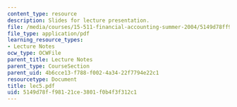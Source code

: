 ```yaml
---
content_type: resource
description: Slides for lecture presentation.
file: /media/courses/15-511-financial-accounting-summer-2004/5149d78ff98121ce3801f0b4f3f312c1_lec5.pdf
file_type: application/pdf
learning_resource_types:
- Lecture Notes
ocw_type: OCWFile
parent_title: Lecture Notes
parent_type: CourseSection
parent_uid: 4b6cce13-f788-f002-4a34-22f7794e22c1
resourcetype: Document
title: lec5.pdf
uid: 5149d78f-f981-21ce-3801-f0b4f3f312c1
---
```

